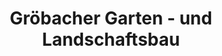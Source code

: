 ---
title: "Gröbacher Garten - und Landschaftsbau"
url: /finsing/groebacher-garten-und-landschaftsbau/
shop: Garten-Center
---